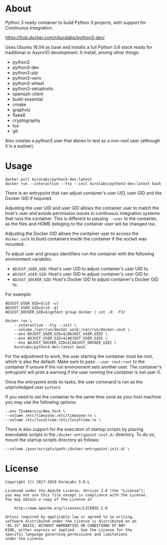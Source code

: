 About
=====

Python 3 ready container to build Python 3 projects, with support for
Continuous Integration.

https://hub.docker.com/r/kuralabs/python3-dev/

Uses Ubuntu 18.04 as base and installs a full Python 3.6 stack ready for
traditional or AsyncIO development. It install, among other things:

- python3
- python3-dev
- python3-pip
- python3-venv
- python3-wheel
- python3-setuptools
- openssh-client
- build-essential
- cmake
- graphviz
- flake8
- cryptography
- tox
- git

Also creates a python3 user that allows to test as a non-root user
(although it is a sudoer).

Usage
=====

    docker pull kuralabs/python3-dev:latest
    docker run --interactive --tty --init kuralabs/python3-dev:latest bash

There is an entrypoint that can adjust container's user UID, user GID and the
Docker GID if required.

Adjusting the user UID and user GID allows the container user to match the
host's user and avoids permission issues in continuous integration systems that
runs the container. This is different to passing `--user` to the container,
as the files and HOME beloging to the container user will be changed too.

Adjusting the Docker GID allows the container user to access the `docker.sock`
to build containers inside the container if the socket was mounted.

To adjust user and groups identifiers run the container with the following
environment variables:

- `ADJUST_USER_UID`: Host's user UID to adjust container's user UID to.
- `ADJUST_USER_GID`: Host's user GID to adjust container's user GID to.
- `ADJUST_DOCKER_GID`: Host's Docker GID to adjust container's Docker GID to.

For example:

    ADJUST_USER_UID=$(id -u)
    ADJUST_USER_GID=$(id -g)
    ADJUST_DOCKER_GID=$(getent group docker | cut -d: -f3)

    docker run \
        --interactive --tty --init \
        --volume /var/run/docker.sock:/var/run/docker.sock \
        --env ADJUST_USER_UID=${ADJUST_USER_UID} \
        --env ADJUST_USER_GID=${ADJUST_USER_GID} \
        --env ADJUST_DOCKER_GID=${ADJUST_DOCKER_GID} \
        kuralabs/python3-dev:latest bash

For the adjustment to work, the user starting the container must be root, which
is also the default. Make sure to pass `--user root:root` to the container if
unsure if the run environment sets another user. The container's entrypoint
will print a warning if the user running the container is not user 0.

Once the entrypoint ends its tasks, the user command is run as the
unpriviledged user `python3`

If you need to set the container to the same time zone as your host machine you
may use the following options:

    --env TZ=America/New_York \
    --volume /etc/timezone:/etc/timezone:ro \
    --volume /etc/localtime:/etc/localtime:ro \

There is also support for the execution of startup scripts by placing
executable scripts in the `/docker-entrypoint-init.d/` directory. To do so,
mount the startup scripts directory as follows:

    --volume /your/scripts/path:/docker-entrypoint-init.d/ \


License
=======

    Copyright (C) 2017-2019 KuraLabs S.R.L

    Licensed under the Apache License, Version 2.0 (the "License");
    you may not use this file except in compliance with the License.
    You may obtain a copy of the License at

        http://www.apache.org/licenses/LICENSE-2.0

    Unless required by applicable law or agreed to in writing,
    software distributed under the License is distributed on an
    "AS IS" BASIS, WITHOUT WARRANTIES OR CONDITIONS OF ANY
    KIND, either express or implied.  See the License for the
    specific language governing permissions and limitations
    under the License.
